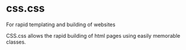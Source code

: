 css.css
=======

For rapid templating and building of websites

CSS.css allows the rapid building of html pages using easily memorable classes.
